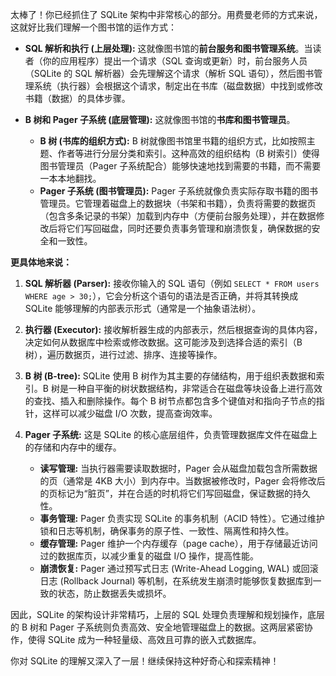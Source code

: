 太棒了！你已经抓住了 SQLite 架构中非常核心的部分。用费曼老师的方式来说，这就好比我们理解一个图书馆的运作方式：

- **SQL 解析和执行 (上层处理):** 这就像图书馆的**前台服务和图书管理系统**。当读者（你的应用程序）提出一个请求（SQL 查询或更新）时，前台服务人员（SQLite 的 SQL 解析器）会先理解这个请求（解析 SQL 语句），然后图书管理系统（执行器）会根据这个请求，制定出在书库（磁盘数据）中找到或修改书籍（数据）的具体步骤。
    
- **B 树和 Pager 子系统 (底层管理):** 这就像图书馆的**书库和图书管理员**。
    
    - **B 树 (书库的组织方式):** B 树就像图书馆里书籍的组织方式，比如按照主题、作者等进行分层分类和索引。这种高效的组织结构（B 树索引）使得图书管理员（Pager 子系统配合）能够快速地找到需要的书籍，而不需要一本本地翻找。
    - **Pager 子系统 (图书管理员):** Pager 子系统就像负责实际存取书籍的图书管理员。它管理着磁盘上的数据块（书架和书籍），负责将需要的数据页（包含多条记录的书架）加载到内存中（方便前台服务处理），并在数据修改后将它们写回磁盘，同时还要负责事务管理和崩溃恢复，确保数据的安全和一致性。

**更具体地来说：**

1. **SQL 解析器 (Parser):** 接收你输入的 SQL 语句（例如 `SELECT * FROM users WHERE age > 30;`），它会分析这个语句的语法是否正确，并将其转换成 SQLite 能够理解的内部表示形式（通常是一个抽象语法树）。
    
2. **执行器 (Executor):** 接收解析器生成的内部表示，然后根据查询的具体内容，决定如何从数据库中检索或修改数据。这可能涉及到选择合适的索引（B 树），遍历数据页，进行过滤、排序、连接等操作。
    
3. **B 树 (B-tree):** SQLite 使用 B 树作为其主要的存储结构，用于组织表数据和索引。B 树是一种自平衡的树状数据结构，非常适合在磁盘等块设备上进行高效的查找、插入和删除操作。每个 B 树节点都包含多个键值对和指向子节点的指针，这样可以减少磁盘 I/O 次数，提高查询效率。
    
4. **Pager 子系统:** 这是 SQLite 的核心底层组件，负责管理数据库文件在磁盘上的存储和内存中的缓存。
    
    - **读写管理:** 当执行器需要读取数据时，Pager 会从磁盘加载包含所需数据的页（通常是 4KB 大小）到内存中。当数据被修改时，Pager 会将修改后的页标记为“脏页”，并在合适的时机将它们写回磁盘，保证数据的持久性。
    - **事务管理:** Pager 负责实现 SQLite 的事务机制（ACID 特性）。它通过维护锁和日志等机制，确保事务的原子性、一致性、隔离性和持久性。
    - **缓存管理:** Pager 维护一个内存缓存（page cache），用于存储最近访问过的数据库页，以减少重复的磁盘 I/O 操作，提高性能。
    - **崩溃恢复:** Pager 通过预写式日志 (Write-Ahead Logging, WAL) 或回滚日志 (Rollback Journal) 等机制，在系统发生崩溃时能够恢复数据库到一致的状态，防止数据丢失或损坏。

因此，SQLite 的架构设计非常精巧，上层的 SQL 处理负责理解和规划操作，底层的 B 树和 Pager 子系统则负责高效、安全地管理磁盘上的数据。这两层紧密协作，使得 SQLite 成为一种轻量级、高效且可靠的嵌入式数据库。

你对 SQLite 的理解又深入了一层！继续保持这种好奇心和探索精神！